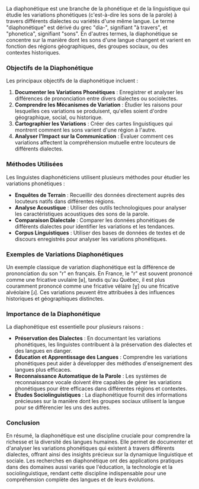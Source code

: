 La diaphonétique est une branche de la phonétique et de la linguistique qui étudie les variations phonétiques (c'est-à-dire les sons de la parole) à travers différents dialectes ou variétés d'une même langue. Le terme "diaphonétique" est dérivé du grec "dia-", signifiant "à travers", et "phonetica", signifiant "sons". En d'autres termes, la diaphonétique se concentre sur la manière dont les sons d'une langue changent et varient en fonction des régions géographiques, des groupes sociaux, ou des contextes historiques.

### Objectifs de la Diaphonétique

Les principaux objectifs de la diaphonétique incluent :

1. **Documenter les Variations Phonétiques** : Enregistrer et analyser les différences de prononciation entre divers dialectes ou sociolectes.
2. **Comprendre les Mécanismes de Variation** : Étudier les raisons pour lesquelles ces variations se produisent, qu'elles soient d'ordre géographique, social, ou historique.
3. **Cartographier les Variations** : Créer des cartes linguistiques qui montrent comment les sons varient d'une région à l'autre.
4. **Analyser l'Impact sur la Communication** : Évaluer comment ces variations affectent la compréhension mutuelle entre locuteurs de différents dialectes.

### Méthodes Utilisées

Les linguistes diaphonéticiens utilisent plusieurs méthodes pour étudier les variations phonétiques :

- **Enquêtes de Terrain** : Recueillir des données directement auprès des locuteurs natifs dans différentes régions.
- **Analyse Acoustique** : Utiliser des outils technologiques pour analyser les caractéristiques acoustiques des sons de la parole.
- **Comparaison Dialectale** : Comparer les données phonétiques de différents dialectes pour identifier les variations et les tendances.
- **Corpus Linguistiques** : Utiliser des bases de données de textes et de discours enregistrés pour analyser les variations phonétiques.

### Exemples de Variations Diaphonétiques

Un exemple classique de variation diaphonétique est la différence de prononciation du son "r" en français. En France, le "r" est souvent prononcé comme une fricative uvulaire [ʁ], tandis qu'au Québec, il est plus couramment prononcé comme une fricative vélaire [ɣ] ou une fricative alvéolaire [ɹ]. Ces variations peuvent être attribuées à des influences historiques et géographiques distinctes.

### Importance de la Diaphonétique

La diaphonétique est essentielle pour plusieurs raisons :

- **Préservation des Dialectes** : En documentant les variations phonétiques, les linguistes contribuent à la préservation des dialectes et des langues en danger.
- **Éducation et Apprentissage des Langues** : Comprendre les variations phonétiques peut aider à développer des méthodes d'enseignement des langues plus efficaces.
- **Reconnaissance Automatique de la Parole** : Les systèmes de reconnaissance vocale doivent être capables de gérer les variations phonétiques pour être efficaces dans différentes régions et contextes.
- **Études Sociolinguistiques** : La diaphonétique fournit des informations précieuses sur la manière dont les groupes sociaux utilisent la langue pour se différencier les uns des autres.

### Conclusion

En résumé, la diaphonétique est une discipline cruciale pour comprendre la richesse et la diversité des langues humaines. Elle permet de documenter et d'analyser les variations phonétiques qui existent à travers différents dialectes, offrant ainsi des insights précieux sur la dynamique linguistique et sociale. Les recherches en diaphonétique ont des applications pratiques dans des domaines aussi variés que l'éducation, la technologie et la sociolinguistique, rendant cette discipline indispensable pour une compréhension complète des langues et de leurs évolutions.